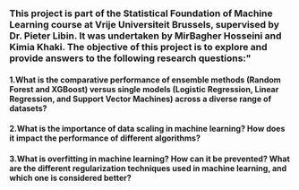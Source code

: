 ### This project is part of the Statistical Foundation of Machine Learning course at Vrije Universiteit Brussels, supervised by Dr. Pieter Libin. It was undertaken by MirBagher Hosseini and Kimia Khaki. The objective of this project is to explore and provide answers to the following research questions:" 
#### 1.What is the comparative performance of ensemble methods (Random Forest and XGBoost) versus single models (Logistic Regression, Linear Regression, and Support Vector Machines) across a diverse range of datasets?
#### 2.What is the importance of data scaling in machine learning? How does it impact the performance of different algorithms?
#### 3.What is overfitting in machine learning? How can it be prevented? What are the different regularization techniques used in machine learning, and which one is considered better?
